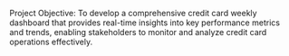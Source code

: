 Project Objective:
To develop a comprehensive credit card weekly dashboard that provides real-time insights into key performance metrics and trends, enabling stakeholders to monitor and analyze credit card operations effectively.


